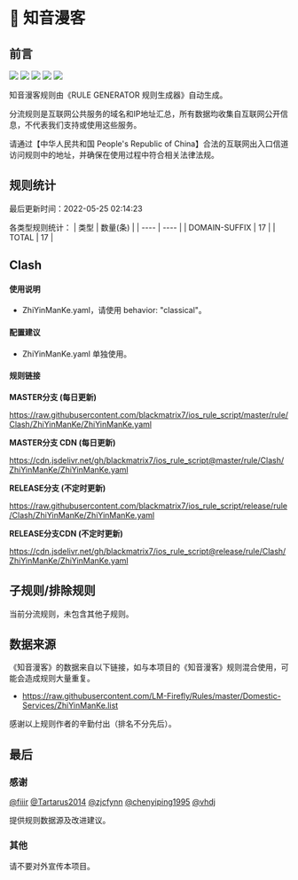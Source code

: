 # 🧸 知音漫客

## 前言

![](https://shields.io/badge/-移除重复规则-ff69b4) ![](https://shields.io/badge/-DOMAIN与DOMAIN--SUFFIX合并-green) ![](https://shields.io/badge/-DOMAIN--SUFFIX间合并-critical) ![](https://shields.io/badge/-DOMAIN--SUFFIX与DOMAIN--KEYWORD合并-blue) ![](https://shields.io/badge/-IP--CIDR(6)合并-blueviolet) 

知音漫客规则由《RULE GENERATOR 规则生成器》自动生成。

分流规则是互联网公共服务的域名和IP地址汇总，所有数据均收集自互联网公开信息，不代表我们支持或使用这些服务。

请通过【中华人民共和国 People's Republic of China】合法的互联网出入口信道访问规则中的地址，并确保在使用过程中符合相关法律法规。

## 规则统计

最后更新时间：2022-05-25 02:14:23

各类型规则统计：
| 类型 | 数量(条)  | 
| ---- | ----  |
| DOMAIN-SUFFIX | 17  | 
| TOTAL | 17  | 


## Clash 

#### 使用说明
- ZhiYinManKe.yaml，请使用 behavior: "classical"。

#### 配置建议
- ZhiYinManKe.yaml 单独使用。

#### 规则链接
**MASTER分支 (每日更新)**

https://raw.githubusercontent.com/blackmatrix7/ios_rule_script/master/rule/Clash/ZhiYinManKe/ZhiYinManKe.yaml

**MASTER分支 CDN (每日更新)**

https://cdn.jsdelivr.net/gh/blackmatrix7/ios_rule_script@master/rule/Clash/ZhiYinManKe/ZhiYinManKe.yaml

**RELEASE分支 (不定时更新)**

https://raw.githubusercontent.com/blackmatrix7/ios_rule_script/release/rule/Clash/ZhiYinManKe/ZhiYinManKe.yaml

**RELEASE分支CDN (不定时更新)**

https://cdn.jsdelivr.net/gh/blackmatrix7/ios_rule_script@release/rule/Clash/ZhiYinManKe/ZhiYinManKe.yaml

## 子规则/排除规则


当前分流规则，未包含其他子规则。

## 数据来源

《知音漫客》的数据来自以下链接，如与本项目的《知音漫客》规则混合使用，可能会造成规则大量重复。

- https://raw.githubusercontent.com/LM-Firefly/Rules/master/Domestic-Services/ZhiYinManKe.list


感谢以上规则作者的辛勤付出（排名不分先后）。

## 最后

### 感谢

[@fiiir](https://github.com/fiiir) [@Tartarus2014](https://github.com/Tartarus2014) [@zjcfynn](https://github.com/zjcfynn) [@chenyiping1995](https://github.com/chenyiping1995) [@vhdj](https://github.com/vhdj)

提供规则数据源及改进建议。

### 其他

请不要对外宣传本项目。